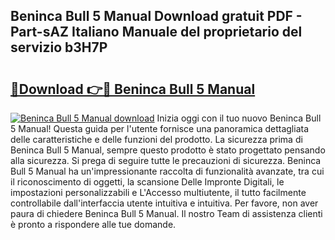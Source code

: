 ## Beninca Bull 5 Manual Download gratuit PDF - Part-sAZ Italiano Manuale del proprietario del servizio b3H7P

# <h2><a href="http://dfgqzuo.blite.top/?on=Beninca+Bull+5+Manual">🔗Download 👉🔴 Beninca Bull 5 Manual</a></h2>

[![Beninca Bull 5 Manual download](https://i.imgur.com/lujVjoI.png)](http://dfgqzuo.blite.top/?on=Beninca+Bull+5+Manual)
Inizia oggi con il tuo nuovo Beninca Bull 5 Manual! Questa guida per l'utente fornisce una panoramica dettagliata delle caratteristiche e delle funzioni del prodotto. La sicurezza prima di Beninca Bull 5 Manual, sempre questo prodotto è stato progettato pensando alla sicurezza. Si prega di seguire tutte le precauzioni di sicurezza. Beninca Bull 5 Manual ha un'impressionante raccolta di funzionalità avanzate, tra cui il riconoscimento di oggetti, la scansione Delle Impronte Digitali, le impostazioni personalizzabili e L'Accesso multiutente, il tutto facilmente controllabile dall'interfaccia utente intuitiva e intuitiva. Per favore, non aver paura di chiedere Beninca Bull 5 Manual. Il nostro Team di assistenza clienti è pronto a rispondere alle tue domande.
